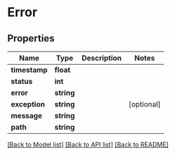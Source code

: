 # Error

## Properties
Name | Type | Description | Notes
------------ | ------------- | ------------- | -------------
**timestamp** | **float** |  | 
**status** | **int** |  | 
**error** | **string** |  | 
**exception** | **string** |  | [optional] 
**message** | **string** |  | 
**path** | **string** |  | 

[[Back to Model list]](../README.md#documentation-for-models) [[Back to API list]](../README.md#documentation-for-api-endpoints) [[Back to README]](../README.md)

